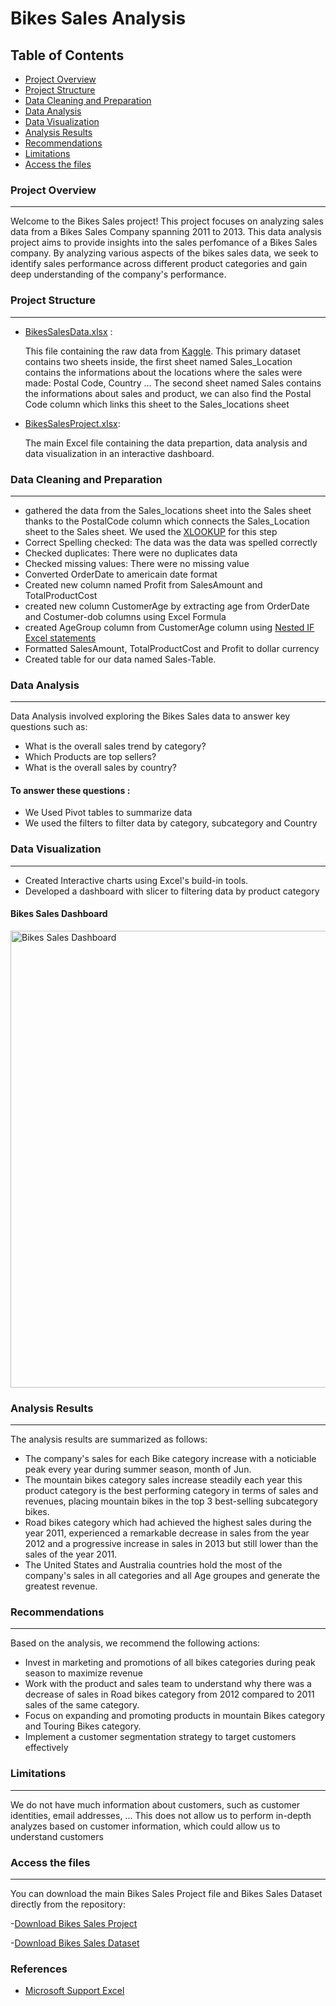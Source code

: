# Bikes Sales Analysis

## Table of Contents
- [Project Overview](#project-overview)
- [Project Structure](#project-structure)
- [Data Cleaning and Preparation](#data-cleaning-and-preparation)
- [Data Analysis](#data-analysis)
- [Data Visualization](#data-visualization)
- [Analysis Results](#analysis-results)
- [Recommendations](#recommendations)
- [Limitations](#limitations)
- [Access the files](#access-the-files)
### Project Overview
---
Welcome to the Bikes Sales project! This project focuses on analyzing sales data from a Bikes Sales Company spanning 2011 to 2013. This data analysis project aims to provide insights into the sales perfomance of a Bikes Sales company. By analyzing various aspects of the bikes sales data, we seek to identify sales performance across different product categories and gain deep understanding of the company's performance.
### Project Structure
---
- [BikesSalesData.xlsx](BikesSalesData.xlsx) :
  
  This file  containing the raw data from [Kaggle](https://www.kaggle.com/). This primary dataset contains two sheets inside, the first sheet named Sales_Location contains the informations about the locations where the sales were made: Postal Code, Country ... The second sheet named Sales contains the informations about sales and product, we can also find the Postal Code column which links this sheet to the Sales_locations sheet
- [BikesSalesProject.xlsx](BikesSalesProject.xlsx):

  The main Excel file containing the data prepartion, data analysis and data visualization in an interactive dashboard.
### Data Cleaning and Preparation
---
- gathered the data from the Sales_locations sheet into the Sales sheet thanks to the PostalCode column which connects the Sales_Location sheet to the Sales sheet. We used the [XLOOKUP](https://support.microsoft.com/en-us/office/xlookup-function-b7fd680e-6d10-43e6-84f9-88eae8bf5929) for this step
- Correct Spelling checked: The data was the data was spelled correctly
- Checked duplicates: There were no duplicates data
- Checked missing values: There were no missing value
- Converted OrderDate to americain date format
- Created new column named Profit from SalesAmount and TotalProductCost
- created new column CustomerAge by extracting age from OrderDate and Costumer-dob columns using Excel Formula
- created AgeGroup column from CustomerAge column using [Nested IF Excel statements](https://support.microsoft.com/en-us/office/video-nested-if-functions-bdb0ebe2-caff-4914-835b-36796040e303)
- Formatted SalesAmount, TotalProductCost and Profit to dollar currency
- Created table for our data named Sales-Table.
### Data Analysis
---
Data Analysis involved exploring the Bikes Sales data to answer key questions such as:
- What is the overall sales trend by category?
- Which Products are top sellers?
- What is the overall sales by country?
#### To answer these questions :
- We Used Pivot tables to summarize data
- We used the filters to filter data by category, subcategory and Country
### Data Visualization
---
- Created Interactive charts using Excel's build-in tools.
- Developed a dashboard with slicer to filtering data by product category
  
#### Bikes Sales Dashboard
<img width="731" alt="Bikes Sales Dashboard" src="https://github.com/user-attachments/assets/e51c0f64-dcba-4176-812c-846cd71dfc1d" />

### Analysis Results
---
The analysis results are summarized as follows:
- The company's sales for each Bike category increase with a noticiable peak every year during summer season, month of Jun.
- The mountain bikes category sales increase steadily each year this product category is the best performing category in terms of sales and revenues, placing mountain bikes in the top 3 best-selling subcategory bikes.
- Road bikes category which had achieved the highest sales during the year 2011, experienced a remarkable decrease in sales from the year 2012 and a progressive increase in sales in 2013 but still lower than the sales of the year 2011.
- The United States and Australia countries hold the most of the company's sales in all categories and all Age groupes and generate the greatest revenue.
### Recommendations
---
Based on the analysis, we recommend the following actions:
- Invest in marketing and promotions of all bikes categories during peak season to maximize revenue
- Work with the product and sales team to understand why there was a decrease of sales in Road bikes category from 2012 compared to 2011 sales of the same category.
- Focus on expanding and promoting products in mountain Bikes category and Touring Bikes category.
- Implement a customer segmentation strategy to target customers effectively
### Limitations
---
We do not have much information about customers, such as customer identities, email addresses, ... This does not allow us to perform in-depth analyzes based on customer information, which could allow us to understand customers

### Access the files
---
You can download the main Bikes Sales Project file and Bikes Sales Dataset directly from the repository:

-[Download Bikes Sales Project](BikesSalesProject.xlsx)

-[Download Bikes Sales Dataset](BikesSalesData.xlsx)

### References
- [Microsoft Support Excel](https://support.microsoft.com/en-us/excel)





  

